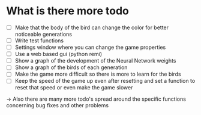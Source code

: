 # What is there more todo

- [ ] Make that the body of the bird can change the color for better noticeable generations
- [ ] Write test functions
- [ ] Settings window where you can change the game properties
- [ ] Use a web based gui (python remi)
- [ ] Show a graph of the development of the Neural Network weights
- [ ] Show a graph of the birds of each generation
- [ ] Make the game more difficult so there is more to learn for the birds
- [ ] Keep the speed of the game up even after resetting and set a function to reset that speed or even make the game slower

&rarr; Also there are many more todo's spread around the specific functions concerning bug fixes and other problems